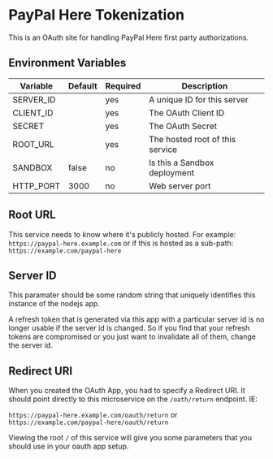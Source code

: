 # PayPal Here Tokenization

This is an OAuth site for handling PayPal Here first party authorizations.


## Environment Variables

| Variable        | Default       | Required | Description
| --------------- | ------------- | -------- | ------------------------------- |
| SERVER_ID       |               | yes      | A unique ID for this server     |
| CLIENT_ID       |               | yes      | The OAuth Client ID             |
| SECRET          |               | yes      | The OAuth Secret                |
| ROOT_URL        |               | yes      | The hosted root of this service |
| SANDBOX         | false         | no       | Is this a Sandbox deployment    |
| HTTP_PORT       | 3000          | no       | Web server port                 |


## Root URL

This service needs to know where it's publicly hosted. For example: `https://paypal-here.example.com`
or if this is hosted as a sub-path: `https://example.com/paypal-here`


## Server ID

This paramater should be some random string that uniquely identifies this instance of the nodejs app.

A refresh token that is generated via this app with a particular server id is no longer usable if the server
id is changed. So if you find that your refresh tokens are compromised or you just want to invalidate all
of them, change the server id.


## Redirect URI

When you created the OAuth App, you had to specify a Redirect URI. It should point directly to this
microservice on the `/oath/return` endpoint. IE:

`https://paypal-here.example.com/oauth/return`
or
`https://example.com/paypal-here/oauth/return`

Viewing the root `/` of this service will give you some parameters that you should use in your
oauth app setup.
